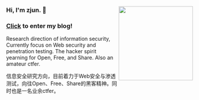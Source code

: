 ### Hi, I'm zjun.  👋                           <img align='right' src="https://profile-counter.glitch.me/z1un/count.svg" width="200">
### [Click](https://www.zjun.info) to enter my blog!         
Research direction of information security, Currently focus on Web security and penetration testing. The hacker spirit yearning for Open, Free, and Share. Also an amateur ctfer.

信息安全研究方向，目前着力于Web安全与渗透测试，向往Open、Free、Share的黑客精神。同时也是一名业余ctfer。
